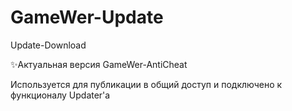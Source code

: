 # GameWer-Update
Update-Download

✨Актуальная версия GameWer-AntiCheat

Используется для публикации в общий доступ и подключено к функционалу Updater'a

